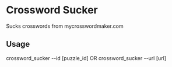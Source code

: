 # Crossword Sucker

Sucks crosswords from mycrosswordmaker.com

## Usage

crossword_sucker --id [puzzle_id]
OR
crossword_sucker --url [url]
